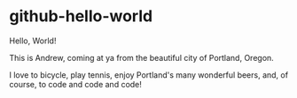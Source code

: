 # github-hello-world

Hello, World!

This is Andrew, coming at ya from the beautiful city of Portland, Oregon.

I love to bicycle, play tennis, enjoy Portland's many wonderful beers, and, of course, to code and code and code!
